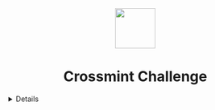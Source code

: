 <!-- Designed for ETHGlobal hackathon 02.2023-->
<div id="header" align="center">
  <img src="https://crossmint.notion.site/image/https%3A%2F%2Fs3-us-west-2.amazonaws.com%2Fsecure.notion-static.com%2F417d76e9-184b-42f5-87dd-f50da23b0359%2Fcrossmint-logo-green.svg?table=block&id=99693d4b-5468-4200-84e8-e60a9dc00d0a&spaceId=d0f95547-f516-4746-9a98-cfb9535377c4&userId=&cache=v2" width="80"/>
</div>
  <h1 align="center">Crossmint Challenge</h1>

<details>
 
## Endpoints

| Method   | URL                                      | Description                                                      |
| -------- | ---------------------------------------- | ---------------------------------------------------------------- |
| `POST`   | `/polyanets`                             | Add Polyanet in the position assigned.                           |
| `DELETE` | `/polyanets`                             | Delete Polyanet from position.                                   |
| `POST`   | `/polyanets/draw-x`                      | Draw an X mark in the challenge 1 map.                           |
| `POST`   | `/polyanets/clean`                       | Clean the X mark in the challenge 1 map.                         |
| `POST`   | `/soloons`                               | Add Soloon in the position assigned.                             |
| `DELETE` | `/soloons`                               | Delete Soloon from position.                                     |
| `POST`   | `/comeths`                               | Add Cometh in the position assigned.                             |
| `DELETE` | `/comeths`                               | Delete Cometh from position.                                     |
| `POST`   | `/challenge/2`                           | Draw "Crossmint Logo" in the map goal provided by the challenge. |


## How to use test the api

**Step #1** - Clone the project

```bash
$ git clone https://github.com/MrRaccxxn/crossmint-challenge
```

**Step #2**

- Install dependencies: `npm i` OR `yarn`

**Step #3**

- To start the server, run: `npm run dev` OR `yarn start`
Open [http://localhost:8080](http://localhost:8080) with your browser to see the result.)


## Authors

| Name            | Link                                   |
| --------------- | -------------------------------------- |
| Ayrton Paredes | https://github.com/MrRaccxxn |

## License

[![GitLicense](https://img.shields.io/badge/License-MIT-lime.svg)](https://github.com/MrRaccxxn/desci-dao/blob/sandradev/LICENCE)
